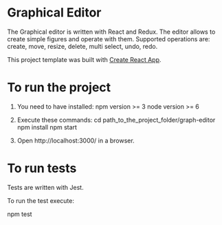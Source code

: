 # Graphical Editor

The Graphical editor is written with React and Redux. 
The editor allows to create simple figures and operate with them. 
Supported operations are: create, move, resize, delete, multi select, undo, redo. 

This project template was built with [Create React App](https://github.com/facebookincubator/create-react-app).

# To run the project

1. You need to have installed:
npm version >= 3
node version >= 6

2. Execute these commands:
cd path_to_the_project_folder/graph-editor
npm install
npm start

3. Open http://localhost:3000/ in a browser. 

# To run tests

Tests are written with Jest.

To run the test execute:

npm test

